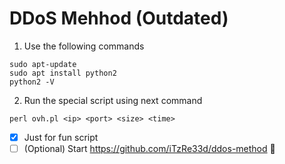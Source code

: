# DDoS Mehhod (Outdated)

1. Use the following commands
```
sudo apt-update
sudo apt install python2
python2 -V
```

2. Run the special script using next command
```
perl ovh.pl <ip> <port> <size> <time>
```

- [x] Just for fun script
- [ ] \(Optional) Start https://github.com/iTzRe33d/ddos-method :tada:

